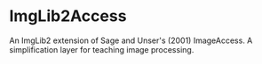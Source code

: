 ImgLib2Access
=============

An ImgLib2 extension of Sage and Unser's (2001) ImageAccess.  A simplification layer for teaching image processing.